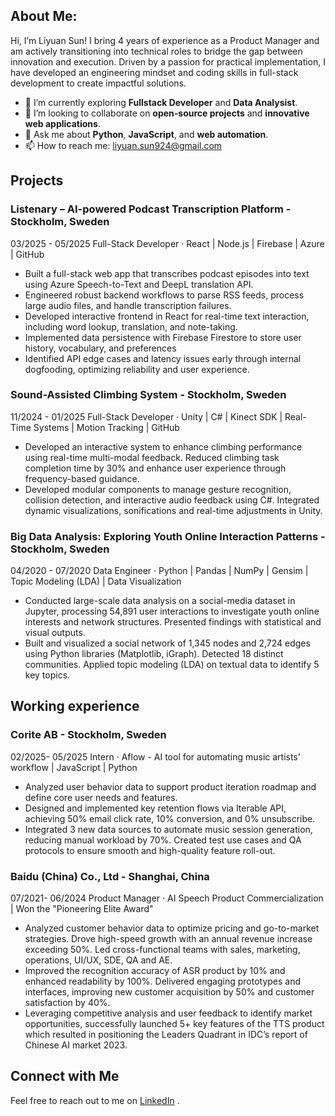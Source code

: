 ## About Me:

Hi, I’m Liyuan Sun! I bring 4 years of experience as a Product Manager and am actively transitioning into technical roles to bridge the gap between innovation and execution. Driven by a passion for practical implementation, I have developed an engineering mindset and coding skills in full-stack development to create impactful solutions.

- :seedling: I’m currently exploring **Fullstack Developer** and **Data Analysist**.
- :handshake: I’m looking to collaborate on **open-source projects** and **innovative web applications**.
- :speech_balloon: Ask me about **Python**, **JavaScript**, and **web automation**.
- :mailbox: How to reach me: [liyuan.sun924@gmail.com](liyuan.sun924@gmail.com)

## Projects
### Listenary – AI-powered Podcast Transcription Platform - Stockholm, Sweden 
03/2025 - 05/2025 
Full-Stack Developer · React | Node.js | Firebase | Azure | GitHub 
- Built a full-stack web app that transcribes podcast episodes into text using Azure Speech-to-Text and DeepL translation API. 
- Engineered robust backend workflows to parse RSS feeds, process large audio files, and handle transcription failures. 
- Developed interactive frontend in React for real-time text interaction, including word lookup, translation, and note-taking. 
- Implemented data persistence with Firebase Firestore to store user history, vocabulary, and preferences
- Identified API edge cases and latency issues early through internal dogfooding, optimizing reliability and user experience.

### Sound-Assisted Climbing System - Stockholm, Sweden 
11/2024 - 01/2025 
Full-Stack Developer · Unity | C# | Kinect SDK | Real-Time Systems | Motion Tracking | GitHub 
- Developed an interactive system to enhance climbing performance using real-time multi-modal feedback. Reduced climbing task completion time by 30% and enhance user experience through frequency-based guidance. 
- Developed modular components to manage gesture recognition, collision detection, and interactive audio feedback using C#. Integrated dynamic visualizations, sonifications and real-time adjustments in Unity.

### Big Data Analysis: Exploring Youth Online Interaction Patterns - Stockholm, Sweden 
04/2020 - 07/2020 
Data Engineer · Python | Pandas | NumPy | Gensim | Topic Modeling (LDA) | Data Visualization 
- Conducted large-scale data analysis on a social-media dataset in Jupyter, processing 54,891 user interactions to investigate youth online interests and network structures. Presented findings with statistical and visual outputs.
- Built and visualized a social network of 1,345 nodes and 2,724 edges using Python libraries (Matplotlib, iGraph). Detected 18 distinct communities. Applied topic modeling (LDA) on textual data to identify 5 key topics.

## Working experience
### Corite AB - Stockholm, Sweden 
02/2025- 05/2025 
Intern · Aflow - AI tool for automating music artists’ workflow | JavaScript | Python 
- Analyzed user behavior data to support product iteration roadmap and define core user needs and features.
- Designed and implemented key retention flows via Iterable API, achieving 50% email click rate, 10% conversion, and 0% unsubscribe. 
- Integrated 3 new data sources to automate music session generation, reducing manual workload by 70%. Created test use cases and QA protocols to ensure smooth and high-quality feature roll-out.

### Baidu (China) Co., Ltd - Shanghai, China 
07/2021- 06/2024 
Product Manager · AI Speech Product Commercialization | Won the "Pioneering Elite Award" 
- Analyzed customer behavior data to optimize pricing and go-to-market strategies. Drove high-speed growth with an annual revenue increase exceeding 50%. Led cross-functional teams with sales, marketing, operations, UI/UX, SDE, QA and AE. 
- Improved the recognition accuracy of ASR product by 10% and enhanced readability by 100%. Delivered engaging prototypes and interfaces, improving new customer acquisition by 50% and customer satisfaction by 40%. 
- Leveraging competitive analysis and user feedback to identify market opportunities, successfully launched 5+ key features of the TTS product which resulted in positioning the Leaders Quadrant in IDC’s report of Chinese AI market 2023.

## Connect with Me

Feel free to reach out to me on [LinkedIn](https://www.linkedin.com/in/liyuan-sun-09b1682b1) .

